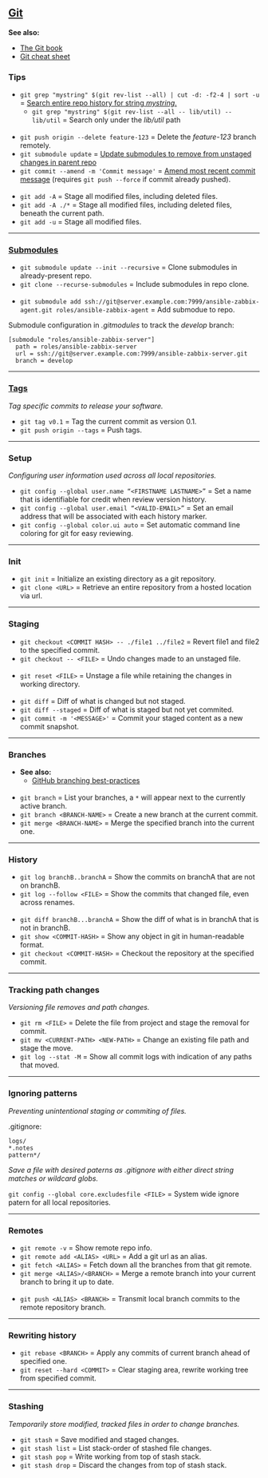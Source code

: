 
## [Git](https://git-scm.com/docs)

**See also:**
  - [The Git book](https://git-scm.com/book/en/v2)
  - [Git cheat sheet](https://education.github.com/git-cheat-sheet-education.pdf)

### Tips

- `git grep "mystring" $(git rev-list --all) | cut -d: -f2-4 | sort -u` = [Search entire repo history for string *mystring*.](https://stackoverflow.com/a/2929502)
  - `git grep "mystring" $(git rev-list --all -- lib/util) -- lib/util` = Search only under the *lib/util* path
<br><br>
- `git push origin --delete feature-123` = Delete the *feature-123* branch remotely.
- `git submodule update` = [Update submodules to remove from unstaged changes in parent repo](https://stackoverflow.com/a/6006919)
- `git commit --amend -m 'Commit message'` = [Amend most recent commit message](https://linuxize.com/post/change-git-commit-message/)
                                             (requires `git push --force` if commit already pushed).
<br><br>
- `git add -A` = Stage all modified files, including deleted files.
- `git add -A ./*` = Stage all modified files, including deleted files, beneath the current path.
- `git add -u` = Stage all modified files.

---
### [Submodules](https://git-scm.com/book/en/v2/Git-Tools-Submodules)

- `git submodule update --init --recursive` = Clone submodules in already-present repo.
- `git clone --recurse-submodules` = Include submodules in repo clone.
<br><br>
- `git submodule add ssh://git@server.example.com:7999/ansible-zabbix-agent.git roles/ansible-zabbix-agent` = Add submodue to repo.

Submodule configuration in *.gitmodules* to track the *develop* branch:
```gitconfig
[submodule "roles/ansible-zabbix-server"]
  path = roles/ansible-zabbix-server
  url = ssh://git@server.example.com:7999/ansible-zabbix-server.git
  branch = develop
```

---
### [Tags](https://git-scm.com/book/en/v2/Git-Basics-Tagging)

*Tag specific commits to release your software.*

- `git tag v0.1`           = Tag the current commit as version 0.1.
- `git push origin --tags` = Push tags.

---
### Setup

*Configuring user information used across all local repositories.*

- `git config --global user.name “<FIRSTNAME LASTNAME>”` = Set a name that is identifiable for credit when review
                                                           version history.
- `git config --global user.email “<VALID-EMAIL>”`       = Set an email address that will be associated with each
                                                           history marker.
- `git config --global color.ui auto`                    = Set automatic command line coloring for git for easy
                                                           reviewing.

---
### Init

- `git init`        = Initialize an existing directory as a git repository.
- `git clone <URL>` = Retrieve an entire repository from a hosted location via url.

---
### Staging

- `git checkout <COMMIT HASH> -- ./file1 ../file2` = Revert file1 and file2 to the specified commit.
- `git checkout -- <FILE>`                         = Undo changes made to an unstaged file.
<br><br>
- `git reset <FILE>`          = Unstage a file while retaining the changes in working directory.
<br><br>
- `git diff`                  = Diff of what is changed but not staged.
- `git diff --staged`         = Diff of what is staged but not yet commited.
- `git commit -m '<MESSAGE>'` = Commit your staged content as a new commit snapshot.

---
### Branches

- **See also:**
  - [GitHub branching best-practices](https://nvie.com/posts/a-successful-git-branching-model/)
<br><br>
- `git branch`                 = List your branches, a `*` will appear next to the currently active branch.
- `git branch <BRANCH-NAME>`   = Create a new branch at the current commit.
- `git merge <BRANCH-NAME>`    = Merge the specified branch into the current one.

---
### History

- `git log branchB..branchA`   = Show the commits on branchA that are not on branchB.
- `git log --follow <FILE>`    = Show the commits that changed file, even across renames.
<br><br>
- `git diff branchB...branchA` = Show the diff of what is in branchA that is not in branchB.
- `git show <COMMIT-HASH>`     = Show any object in git in human-readable format.
- `git checkout <COMMIT-HASH>` = Checkout the repository at the specified commit.

---
### Tracking path changes

*Versioning file removes and path changes.*

- `git rm <FILE>`                    = Delete the file from project and stage the removal for commit.
- `git mv <CURRENT-PATH> <NEW-PATH>` = Change an existing file path and stage the move.
- `git log --stat -M`                = Show all commit logs with indication of any paths that moved.

---
### Ignoring patterns

*Preventing unintentional staging or commiting of files.*

.gitignore:
```
logs/
*.notes
pattern*/
```
*Save a file with desired paterns as .gitignore with either direct string matches or wildcard globs.*

`git config --global core.excludesfile <FILE>` = System wide ignore patern for all local repositories.

---
### Remotes

- `git remote -v`                = Show remote repo info.
- `git remote add <ALIAS> <URL>` = Add a git url as an alias.
- `git fetch <ALIAS>`            = Fetch down all the branches from that git remote.
- `git merge <ALIAS>/<BRANCH>`   = Merge a remote branch into your current branch to bring it up to date.
<br><br>
- `git push <ALIAS> <BRANCH>`    = Transmit local branch commits to the remote repository branch.

---
### Rewriting history

- `git rebase <BRANCH>`       = Apply any commits of current branch ahead of specified one.
- `git reset --hard <COMMIT>` = Clear staging area, rewrite working tree from specified commit.

---
### Stashing

*Temporarily store modified, tracked files in order to change branches.*

- `git stash`      = Save modified and staged changes.
- `git stash list` = List stack-order of stashed file changes.
- `git stash pop`  = Write working from top of stash stack.
- `git stash drop` = Discard the changes from top of stash stack.

